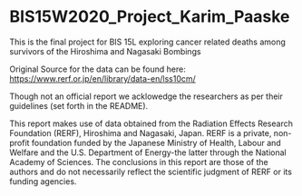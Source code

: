 # BIS15W2020_Project_Karim_Paaske
This is the final project for BIS 15L exploring cancer related deaths among survivors of the Hiroshima and Nagasaki Bombings


Original Source for the data can be found here: https://www.rerf.or.jp/en/library/data-en/lss10cm/

Though not an official report we acklowedge the researchers as per their guidelines (set forth in the README).

This report makes use of data obtained from the Radiation Effects Research Foundation (RERF), Hiroshima and Nagasaki, Japan. RERF is a private, non-profit foundation funded by the Japanese Ministry of Health, Labour and Welfare and the U.S. Department of Energy-the latter through the National Academy of Sciences. The conclusions in this report are those of the authors and do not necessarily reflect the scientific judgment of RERF or its funding agencies.
